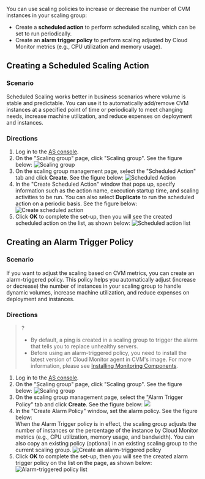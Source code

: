 You can use scaling policies to increase or decrease the number of CVM instances in your scaling group:
- Create a **scheduled action** to perform scheduled scaling, which can be set to run periodically.
- Create an **alarm trigger policy** to perform scaling adjusted by Cloud Monitor metrics (e.g., CPU utilization and memory usage).

## Creating a Scheduled Scaling Action

### Scenario

Scheduled Scaling works better in business scenarios where volume is stable and predictable. You can use it to automatically add/remove CVM instances at a specified point of time or periodically to meet changing needs, increase machine utilization, and reduce expenses on deployment and instances. 

### Directions

1. Log in to the [AS console](https://console.cloud.tencent.com/autoscaling).
2. On the "Scaling group" page, click "Scaling group". See the figure below:
![Scaling group](https://main.qcloudimg.com/raw/d6e81e4df05c1c8e77368c50b765a55a.png)
3. On the scaling group management page, select the "Scheduled Action" tab and click **Create**. See the figure below:
![Scheduled Action](https://main.qcloudimg.com/raw/9ed7c9dbfc82035a82136f5f215cc12a.png)
4. In the "Create Scheduled Action" window that pops up, specify information such as the action name, execution startup time, and scaling activities to be run. You can also select **Duplicate** to run the scheduled action on a periodic basis. See the figure below:
![Create scheduled action](https://main.qcloudimg.com/raw/5ebba7a45ab3db576eb3d8fd92246cfe.png)
5. Click **OK** to complete the set-up, then you will see the created scheduled action on the list, as shown below:
![Scheduled action list](https://main.qcloudimg.com/raw/f21339e4d6650929e4b69ff61ce371e5.png)

## Creating an Alarm Trigger Policy

### Scenario

If you want to adjust the scaling based on CVM metrics, you can create an alarm-triggered policy. This policy helps you automatically adjust (increase or decrease) the number of instances in your scaling group to handle dynamic volumes, increase machine utilization, and reduce expenses on deployment and instances.

### Directions

>?
> - By default,  a ping is created in a scaling group to trigger the alarm that tells you to replace unhealthy servers.
> - Before using an alarm-triggered policy, you need to install the latest version of Cloud Monitor agent in CVM's image. For more information, please see [Installing Monitoring Components](/doc/product/248/安装监控组件).

1. Log in to the [AS console](https://console.cloud.tencent.com/autoscaling).
2. On the "Scaling group" page, click "Scaling group". See the figure below:
![Scaling group](https://main.qcloudimg.com/raw/d6e81e4df05c1c8e77368c50b765a55a.png)
3. On the scaling group management page, select the "Alarm Trigger Policy" tab and click **Create**. See the figure below:
![](https://main.qcloudimg.com/raw/2fac8567b4042a2c65c1906ae8f8396d.png)
4. In the "Create Alarm Policy" window, set the alarm policy. See the figure below:  
When the Alarm Trigger policy is in effect, the scaling group adjusts the number of instances or the percentage of the instance by Cloud Monitor metrics (e.g., CPU utilization, memory usage, and bandwidth). You can also copy an existing policy (optional) in an existing scaling group to the current scaling group.
![Create an alarm-triggered policy](https://main.qcloudimg.com/raw/41c7c0f95256e5b8492dc58826d13cd4.png)
5. Click **OK** to complete the set-up, then you will see the created alarm trigger policy on the list on the page, as shown below:
![Alarm-triggered policy list](https://main.qcloudimg.com/raw/3b2af877848e11c337901172055ba466.png)



